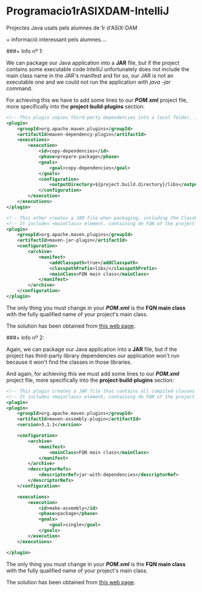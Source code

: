 # Programacio1rASIXDAM-IntelliJ
Projectes Java usats pels alumnes de 1r d'ASIX-DAM

\+ informació interessant pels alumnes....


###+ Info nº 1:

We can package our Java application into a **JAR** file, but if the project contains some executable code *IntelliJ* unfortunately does not include the main class name in the JAR's manifest and for so, our JAR is not an executable one and we could not run the application with *java -jar* command.

For achieving this we have to add some lines to our ***POM.xml*** project file, more specifically into the **project·build·plugins** section: 

```xml
<!-- This plugin copies third-party dependencies into a local folder, in this case 'libs' -->
<plugin>
	<groupId>org.apache.maven.plugins</groupId>
	<artifactId>maven-dependency-plugin</artifactId>
	<executions>
		<execution>
			<id>copy-dependencies</id>
			<phase>prepare-package</phase>
			<goals>
				<goal>copy-dependencies</goal>
			</goals>
			<configuration>
				<outputDirectory>${project.build.directory}/libs</outputDirectory>
			</configuration>
		</execution>
	</executions>
</plugin>

<!-- This other creates a JAR file when packaging, including the ClassPath for finding the third-party libraries copied to the local folder used in the above plugin, in this case 'libs' -->
<!-- It includes <mainClass> element, containing de FQN of the project's main class -->
<plugin>
	<groupId>org.apache.maven.plugins</groupId>
	<artifactId>maven-jar-plugin</artifactId>
	<configuration>
		<archive>
			<manifest>
				<addClasspath>true</addClasspath>
				<classpathPrefix>libs/</classpathPrefix>
				<mainClass>FQN main class</mainClass>
			</manifest>
		</archive>
	</configuration>
</plugin>
```
The only thing you must change in your ***POM.xml*** is the **FQN main class** with the fully qualified name of your project's main class.

The solution has been obtained from [this web page](https://www.baeldung.com/executable-jar-with-maven).



###+ Info nº 2:

Again, we can package our Java application into a **JAR** file, but if the project has third-party library dependencies our application won't run because it won't find the classes in those libraries.

And again, for achieving this we must add some lines to our ***POM.xml*** project file, more specifically into the **project·build·plugins** section: 

```xml
<!-- This plugin creates a JAR file that contains all compiled classes needed for running the application, including third-party library ones -->
<!-- It includes <mainClass> element, containing de FQN of the project's main class, in case of an application JAR -->
<plugin>
<plugin>
    <groupId>org.apache.maven.plugins</groupId>
    <artifactId>maven-assembly-plugin</artifactId>
    <version>3.1.1</version>

    <configuration>
        <archive>
            <manifest>
                <mainClass>FQN main class</mainClass>
            </manifest>
        </archive>
        <descriptorRefs>
            <descriptorRef>jar-with-dependencies</descriptorRef>
        </descriptorRefs>
    </configuration>

    <executions>
        <execution>
            <id>make-assembly</id>
            <phase>package</phase>
            <goals>
                <goal>single</goal>
            </goals>
        </execution>
    </executions>

</plugin>
```
The only thing you must change in your ***POM.xml*** is the **FQN main class** with the fully qualified name of your project's main class.

The solution has been obtained from [this web page](http://tutorials.jenkov.com/maven/maven-build-fat-jar.html).
